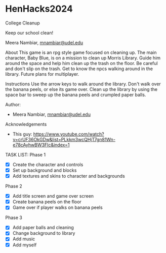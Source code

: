 # HenHacks2024

College Cleanup

Keep our school clean!

Meera Nambiar, mnambiar@udel.edu

About
This game is an rpg style game focused on cleaning up. The main character, Baby Blue, is on a mission to clean up Morris Library. Guide him around the space and help him clean up the trash on the floor. Be careful and don't slip on the trash. Get to know the npcs walking around in the library. Future plans for multiplayer.


Instructions
Use the arrow keys to walk around the library. Don't walk over the banana peels, or else its game over. Clean up the library by using the space bar to sweep up the banana peels and crumpled paper balls. 

Author: 
- Meera Nambiar, mnambiar@udel.edu

Acknowledgements
- This guy: https://www.youtube.com/watch?v=crUF36OkGDw&list=PLkkm3wcQHjT7gn81Wn-e78cAyhwBW3FIc&index=1

TASK LIST:
Phase 1
- [x] Create the character and controls
- [x] Set up background and blocks
- [x] Add textures and skins to character and backgrounds

Phase 2 
- [x] Add title screen and game over screen
- [x] Create banana peels on the floor
- [x] Game over if player walks on banana peels

Phase 3
- [x] Add paper balls and cleaning
- [x] Change background to library
- [x] Add music
- [x] Add myself
